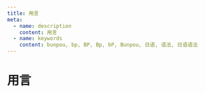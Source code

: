 ```yaml
---
title: 用言
meta:
  - name: description
    content: 用言
  - name: keywords
    content: bunpou, bp, BP, Bp, bP, Bunpou, 日语, 语法, 日语语法
---
```

            
# 用言

<grammer-content sentence="具有词形变化的独立词，包括**动词、形容词**。用言主要用于陈述，可以单独构成谓语，还可修饰体词(连体修饰)或修饰其它用词(连用修饰)。" inline />
